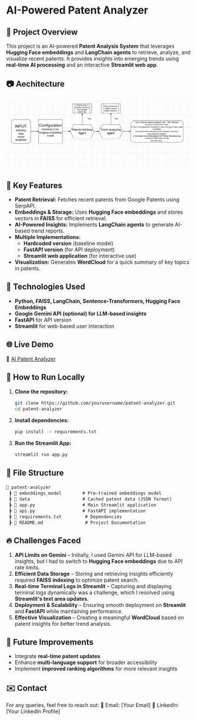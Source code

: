 # AI-Powered Patent Analyzer

## 🚀 Project Overview
This project is an AI-powered **Patent Analysis System** that leverages **Hugging Face embeddings** and **LangChain agents** to retrieve, analyze, and visualize recent patents. It provides insights into emerging trends using **real-time AI processing** and an interactive **Streamlit web app**.
## 📷 Aechitecture
![Patent Analyzer Screenshot](architecture.png)
## 🔑 Key Features
- **Patent Retrieval:** Fetches recent patents from Google Patents using SerpAPI.
- **Embeddings & Storage:** Uses **Hugging Face embeddings** and stores vectors in **FAISS** for efficient retrieval.
- **AI-Powered Insights:** Implements **LangChain agents** to generate AI-based trend reports.
- **Multiple Implementations:**
  - **Hardcoded version** (baseline model)
  - **FastAPI version** (for API deployment)
  - **Streamlit web application** (for interactive use)
- **Visualization:** Generates **WordCloud** for a quick summary of key topics in patents.

## 📌 Technologies Used
- **Python, FAISS, LangChain, Sentence-Transformers, Hugging Face Embeddings**
- **Google Gemini API (optional) for LLM-based insights**
- **FastAPI** for API version
- **Streamlit** for web-based user interaction

## 🌐 Live Demo
🔗 [AI Patent Analyzer](https://aipatentanalyzer-c87jnzaupzwltnv4plhfde.streamlit.app/)

## 📂 How to Run Locally
1. **Clone the repository:**
   ```bash
   git clone https://github.com/yourusername/patent-analyzer.git
   cd patent-analyzer
   ```
2. **Install dependencies:**
   ```bash
   pip install -r requirements.txt
   ```
3. **Run the Streamlit App:**
   ```bash
   streamlit run app.py
   ```

## 📎 File Structure
```
📂 patent-analyzer
 ┣ 📂 embeddings_model        # Pre-trained embeddings model
 ┣ 📂 data                    # Cached patent data (JSON format)
 ┣ 📜 app.py                  # Main Streamlit application
 ┣ 📜 api.py                  # FastAPI implementation
 ┣ 📜 requirements.txt         # Dependencies
 ┣ 📜 README.md                # Project Documentation
```

## 🔥 Challenges Faced
1. **API Limits on Gemini** – Initially, I used Gemini API for LLM-based insights, but I had to switch to **Hugging Face embeddings** due to API rate limits.
2. **Efficient Data Storage** – Storing and retrieving insights efficiently required **FAISS indexing** to optimize patent search.
3. **Real-time Terminal Logs in Streamlit** – Capturing and displaying terminal logs dynamically was a challenge, which I resolved using **Streamlit's text area updates**.
4. **Deployment & Scalability** – Ensuring smooth deployment on **Streamlit** and **FastAPI** while maintaining performance.
5. **Effective Visualization** – Creating a meaningful **WordCloud** based on patent insights for better trend analysis.

## 📢 Future Improvements
- Integrate **real-time patent updates**
- Enhance **multi-language support** for broader accessibility
- Implement **improved ranking algorithms** for more relevant insights

## ✉️ Contact
For any queries, feel free to reach out:
📧 Email: [Your Email]
💼 LinkedIn: [Your LinkedIn Profile]

